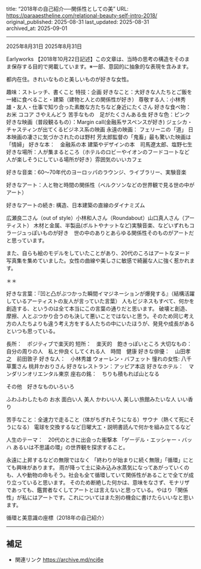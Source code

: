 title: “2018年の自己紹介──関係性としての美”
URL: https://paraaestheline.com/relational-beauty-self-intro-2018/
original_published: 2025-08-31
last_updated: 2025-08-31   
archived_at: 2025-09-01          

---
2025年8月31日
2025年8月31日
 
Earlyworks
【2018年10月22日記述】この文章は、当時の思考の構造をそのまま保存する目的で掲載しています。※一部、意図的に抽象的な表現を含みます。

都内在住。きれいなものと美しいものが好きな女性。

趣味：ストレッチ、書くこと
特技：企画
好きなこと：大好きな人たちとご飯を一緒に食べること・建築（建物と人との関係性が好き）
尊敬する人：小林秀雄・友人・仕事で知り合った素敵な方たちなど身近にたくさん
好きな食べ物：お米 ココア さやえんどう
苦手なもの　足がたくさんある虫
好きな色：ピンク
好きな映画（普段観るもの）：Margin call(金融系サスペンスが好き) ジェシカ・チャスティンが出てくるビジネス系の映画
永遠の映画： フェリーニの「道」 日本映画の凄さに気づかされたのは野村 芳太郎監督の「鬼畜」最も驚いた映画は「情婦」
好きな本：　金融系の本 建築やデザインの本　司馬遼太郎、塩野七生
好きな場所：人が集まるところ（ホテルのロビーやイオンのフードコートなど 人が楽しそうにしている場所が好き）雰囲気のいいカフェ

好きな音楽：60〜70年代のヨーロッパのラウンジ、ライブラリー、実験音楽

好きなアート：人と物と時間の関係性（ベルクソンなどの世界観で見る世の中がアート）

好きなアートの続き: 構造、日本建築の直線のダイナミズム

広瀬良二さん（out of style）小林和人さん（Roundabout）山口真人さん（アーティスト）
木材と金属、半製品(ボルトやナットなど)実験音楽、などいずれもコラージュっぽいものが好き　世の中のありとあらゆる関係性そのものがアートだと思っています。

また、自らも絵のモデルをしていたことがあり、20代のころはアートなヌード写真集を集めていました。女性の曲線や美しさに敏感で綺麗な人に強く惹かれます。

＊＊

好きな言葉：『凹と凸がぶつかった瞬間イマジネーションが爆発する』（結構活躍しているアーティストの友人が言っていた言葉）
人もビジネスもすべて、何かを創造する、というのは全て本当にこの言葉の通りだと思います。
破壊と創造、摩擦、人とぶつかり合うのも決して悪いことではないと思う。そのため同じ考え方の人たちよりも違う考え方をする人たちの中にいたほうが、発見や成長があるといつも思っている。

長所：　ポジティブで楽天的
短所：　楽天的　飽きっぽいところ
大切なもの：　自分の周りの人　私と仲良くしてくれる人　時間　健康
好きな俳優：　山田孝之　前田敦子
好きな人：　小林秀雄 ウォーレン・バフェット
憧れの女性: 八千草薫さん 桃井かおりさん
好きなレストラン：アッピア本店
好きなホテル：　マンダリンオリエンタル東京
座右の銘：　ちりも積もれば山となる

その他　好きなものいろいろ


ふわふわしたもの
お水
面白い人
美人
かわいい人
美しい旅館みたいな人
いい香り

苦手なこと：全速力で走ること（体がちぎれそうになる）サウナ（熱くて死にそうになる）
電球を交換するなど日曜大工・説明書読んで何かを組み立てるなど

人生のテーマ：　20代のときに出会った衝撃本
「ゲーデル・エッシャー・バッハ あるいは不思議の環」の世界観を探求すること。

永遠に上昇するなどの無限ではなく
「終わりが始まりに続く無限」「循環」にとても興味があります。
雨が降って土に染み込み水蒸気になってあがっていくのも、人や動物の命もそう。社会も全て循環していて関係性があることで全てが成り立っていると思います。
そのため断絶した何かは、意味をなさず、モナリザであっても、鑑賞者なくしてアートとは言えないと思っている。やはり「関係性」が私にはアートです。これについてはまた別の機会に書けたらいいなと思います。

循環と美意識の座標（2018年の自己紹介）

---

## 補足
- 関連リンク
https://archive.md/nci6e